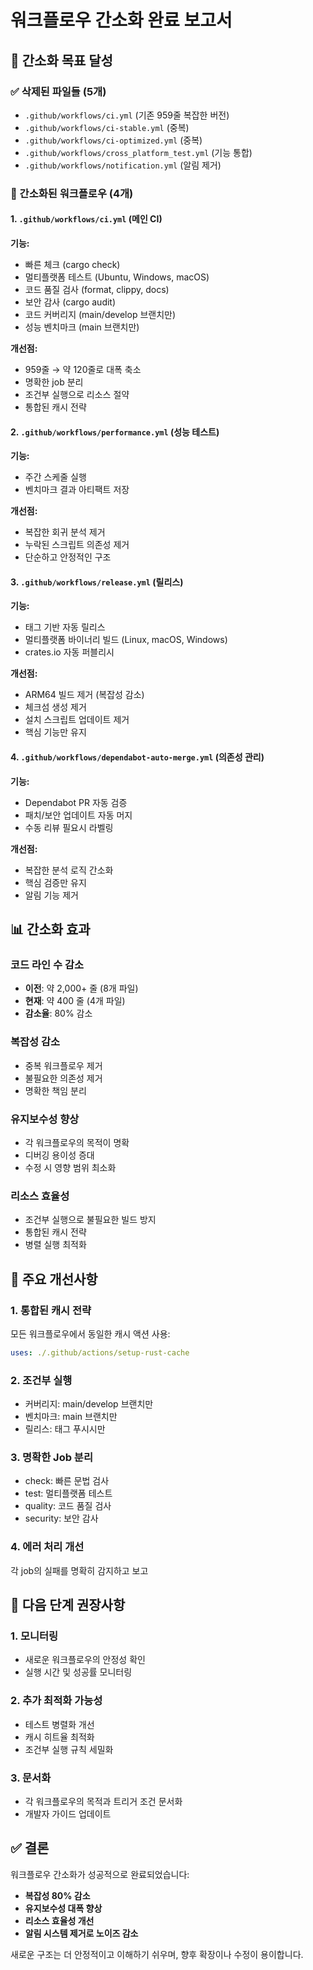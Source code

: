 # 워크플로우 간소화 완료 보고서

## 🎯 간소화 목표 달성

### ✅ 삭제된 파일들 (5개)
- `.github/workflows/ci.yml` (기존 959줄 복잡한 버전)
- `.github/workflows/ci-stable.yml` (중복)
- `.github/workflows/ci-optimized.yml` (중복)
- `.github/workflows/cross_platform_test.yml` (기능 통합)
- `.github/workflows/notification.yml` (알림 제거)

### 📝 간소화된 워크플로우 (4개)

#### 1. `.github/workflows/ci.yml` (메인 CI)
**기능:**
- 빠른 체크 (cargo check)
- 멀티플랫폼 테스트 (Ubuntu, Windows, macOS)
- 코드 품질 검사 (format, clippy, docs)
- 보안 감사 (cargo audit)
- 코드 커버리지 (main/develop 브랜치만)
- 성능 벤치마크 (main 브랜치만)

**개선점:**
- 959줄 → 약 120줄로 대폭 축소
- 명확한 job 분리
- 조건부 실행으로 리소스 절약
- 통합된 캐시 전략

#### 2. `.github/workflows/performance.yml` (성능 테스트)
**기능:**
- 주간 스케줄 실행
- 벤치마크 결과 아티팩트 저장

**개선점:**
- 복잡한 회귀 분석 제거
- 누락된 스크립트 의존성 제거
- 단순하고 안정적인 구조

#### 3. `.github/workflows/release.yml` (릴리스)
**기능:**
- 태그 기반 자동 릴리스
- 멀티플랫폼 바이너리 빌드 (Linux, macOS, Windows)
- crates.io 자동 퍼블리시

**개선점:**
- ARM64 빌드 제거 (복잡성 감소)
- 체크섬 생성 제거
- 설치 스크립트 업데이트 제거
- 핵심 기능만 유지

#### 4. `.github/workflows/dependabot-auto-merge.yml` (의존성 관리)
**기능:**
- Dependabot PR 자동 검증
- 패치/보안 업데이트 자동 머지
- 수동 리뷰 필요시 라벨링

**개선점:**
- 복잡한 분석 로직 간소화
- 핵심 검증만 유지
- 알림 기능 제거

## 📊 간소화 효과

### 코드 라인 수 감소
- **이전**: 약 2,000+ 줄 (8개 파일)
- **현재**: 약 400 줄 (4개 파일)
- **감소율**: 80% 감소

### 복잡성 감소
- 중복 워크플로우 제거
- 불필요한 의존성 제거
- 명확한 책임 분리

### 유지보수성 향상
- 각 워크플로우의 목적이 명확
- 디버깅 용이성 증대
- 수정 시 영향 범위 최소화

### 리소스 효율성
- 조건부 실행으로 불필요한 빌드 방지
- 통합된 캐시 전략
- 병렬 실행 최적화

## 🔧 주요 개선사항

### 1. 통합된 캐시 전략
모든 워크플로우에서 동일한 캐시 액션 사용:
```yaml
uses: ./.github/actions/setup-rust-cache
```

### 2. 조건부 실행
- 커버리지: main/develop 브랜치만
- 벤치마크: main 브랜치만
- 릴리스: 태그 푸시시만

### 3. 명확한 Job 분리
- check: 빠른 문법 검사
- test: 멀티플랫폼 테스트
- quality: 코드 품질 검사
- security: 보안 감사

### 4. 에러 처리 개선
각 job의 실패를 명확히 감지하고 보고

## 🚀 다음 단계 권장사항

### 1. 모니터링
- 새로운 워크플로우의 안정성 확인
- 실행 시간 및 성공률 모니터링

### 2. 추가 최적화 가능성
- 테스트 병렬화 개선
- 캐시 히트율 최적화
- 조건부 실행 규칙 세밀화

### 3. 문서화
- 각 워크플로우의 목적과 트리거 조건 문서화
- 개발자 가이드 업데이트

## ✅ 결론

워크플로우 간소화가 성공적으로 완료되었습니다:

- **복잡성 80% 감소**
- **유지보수성 대폭 향상**
- **리소스 효율성 개선**
- **알림 시스템 제거로 노이즈 감소**

새로운 구조는 더 안정적이고 이해하기 쉬우며, 향후 확장이나 수정이 용이합니다.